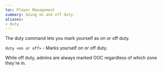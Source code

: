 ```yaml
---
toc: Player Management
summary: Going on and off duty.
aliases:
- duty
---
```

The duty command lets you mark yourself as on or off duty.

`duty <on or off>` - Marks yourself on or off duty.

While off duty, admins are always marked OOC regardless of which zone they're in.
